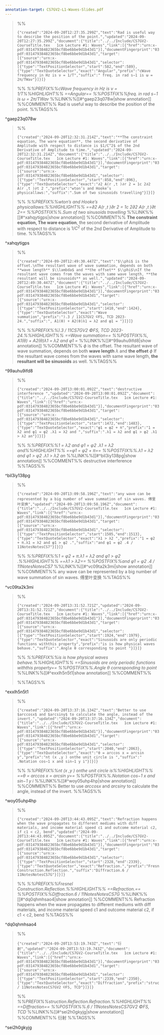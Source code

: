 ```yaml
---
annotation-target: CS7GV2-L1-Waves-Slides.pdf
---
```



>%%
>```annotation-json
>{"created":"2024-09-20T12:27:35.299Z","text":"Rad is useful way to describe the position of the point.","updated":"2024-09-20T12:27:35.299Z","document":{"title":"../../Include/CS7GV2-CourseTitle.tex   1cm Lecture #1: Waves","link":[{"href":"urn:x-pdf:03147938482365bcf8be6bbe9d1b43d1"}],"documentFingerprint":"03147938482365bcf8be6bbe9d1b43d1"},"uri":"urn:x-pdf:03147938482365bcf8be6bbe9d1b43d1","target":[{"source":"urn:x-pdf:03147938482365bcf8be6bbe9d1b43d1","selector":[{"type":"TextPositionSelector","start":582,"end":589},{"type":"TextQuoteSelector","exact":"Angular","prefix":"cWave frequency in Hz is ν = 1/T","suffix":" freq. in rad s−1 is ω = 2π/TWav"}]}]}
>```
>%%
>*%%PREFIX%%cWave frequency in Hz is ν = 1/T%%HIGHLIGHT%% ==Angular== %%POSTFIX%%freq. in rad s−1 is ω = 2π/TWav*
>%%LINK%%[[#^gaep23q078w|show annotation]]
>%%COMMENT%%
>Rad is useful way to describe the position of the point.
>%%TAGS%%
>
^gaep23q078w


>%%
>```annotation-json
>{"created":"2024-09-20T12:32:31.214Z","text":"**The constraint equation, The ware equation**, the second derivative of Amplitude with respect to distance is $1/C^2$ of the 2nd Derivative of Amplitude to time.","updated":"2024-09-20T12:32:31.214Z","document":{"title":"../../Include/CS7GV2-CourseTitle.tex   1cm Lecture #1: Waves","link":[{"href":"urn:x-pdf:03147938482365bcf8be6bbe9d1b43d1"}],"documentFingerprint":"03147938482365bcf8be6bbe9d1b43d1"},"uri":"urn:x-pdf:03147938482365bcf8be6bbe9d1b43d1","target":[{"source":"urn:x-pdf:03147938482365bcf8be6bbe9d1b43d1","selector":[{"type":"TextPositionSelector","start":858,"end":896},{"type":"TextQuoteSelector","exact":"∂2 A(r ,t )∂r 2 = 1c 2∂2 A(r ,t )∂t 2 ","prefix":"wton’s and Hooke’s physicallaws:","suffix":".Sum of two sinusoids travelling"}]}]}
>```
>%%
>*%%PREFIX%%wton’s and Hooke’s physicallaws:%%HIGHLIGHT%% ==∂2 A(r ,t )∂r 2 = 1c 2∂2 A(r ,t )∂t 2== %%POSTFIX%%.Sum of two sinusoids travelling*
>%%LINK%%[[#^xahqytigps|show annotation]]
>%%COMMENT%%
>**The constraint equation, The ware equation**, the second derivative of Amplitude with respect to distance is $1/C^2$ of the 2nd Derivative of Amplitude to time.
>%%TAGS%%
>
^xahqytigps


>%%
>```annotation-json
>{"created":"2024-09-20T12:49:30.447Z","text":"$\\phi$ is the offset.\nThe resultant wave of wave summation, depends on both **wave length** $\\lambda$ and **the offset** $\\phi$\nIf the resultant wave comes from the waves with same wave length, **the resultant will be sinusoids** as well.","updated":"2024-09-20T12:49:30.447Z","document":{"title":"../../Include/CS7GV2-CourseTitle.tex   1cm Lecture #1: Waves","link":[{"href":"urn:x-pdf:03147938482365bcf8be6bbe9d1b43d1"}],"documentFingerprint":"03147938482365bcf8be6bbe9d1b43d1"},"uri":"urn:x-pdf:03147938482365bcf8be6bbe9d1b43d1","target":[{"source":"urn:x-pdf:03147938482365bcf8be6bbe9d1b43d1","selector":[{"type":"TextPositionSelector","start":1410,"end":1424},{"type":"TextQuoteSelector","exact":"Wave summation","prefix":").3 / 11CS7GV2 ©FS, TCD 2023-24.","suffix":", A1(θ) + A2(θ)λ1 = λ2 and φ1 = "}]}]}
>```
>%%
>*%%PREFIX%%).3 / 11CS7GV2 ©FS, TCD 2023-24.%%HIGHLIGHT%% ==Wave summation== %%POSTFIX%%, A1(θ) + A2(θ)λ1 = λ2 and φ1 =*
>%%LINK%%[[#^99auhu9ifd8|show annotation]]
>%%COMMENT%%
>$\phi$ is the offset.
>The resultant wave of wave summation, depends on both **wave length** $\lambda$ and **the offset** $\phi$
>If the resultant wave comes from the waves with same wave length, **the resultant will be sinusoids** as well.
>%%TAGS%%
>
^99auhu9ifd8


>%%
>```annotation-json
>{"created":"2024-09-20T13:00:01.092Z","text":"destructive interference ","updated":"2024-09-20T13:00:01.092Z","document":{"title":"../../Include/CS7GV2-CourseTitle.tex   1cm Lecture #1: Waves","link":[{"href":"urn:x-pdf:03147938482365bcf8be6bbe9d1b43d1"}],"documentFingerprint":"03147938482365bcf8be6bbe9d1b43d1"},"uri":"urn:x-pdf:03147938482365bcf8be6bbe9d1b43d1","target":[{"source":"urn:x-pdf:03147938482365bcf8be6bbe9d1b43d1","selector":[{"type":"TextPositionSelector","start":1472,"end":1483},{"type":"TextQuoteSelector","exact":"φ1 = φ2 + π","prefix":"1 = λ2 and φ1 = φ2 .λ1 = λ2 and ","suffix":".λ1 = λ2 and φ1 > φ2 .λ1 > λ2 an"}]}]}
>```
>%%
>*%%PREFIX%%1 = λ2 and φ1 = φ2 .λ1 = λ2 and%%HIGHLIGHT%% ==φ1 = φ2 + π== %%POSTFIX%%.λ1 = λ2 and φ1 > φ2 .λ1 > λ2 an*
>%%LINK%%[[#^bil3iy138pg|show annotation]]
>%%COMMENT%%
>destructive interference 
>%%TAGS%%
>
^bil3iy138pg


>%%
>```annotation-json
>{"created":"2024-09-20T13:09:58.196Z","text":"any wave can be represented by a big number of wave summation of sin waves. 傅里叶变换","updated":"2024-09-20T13:09:58.196Z","document":{"title":"../../Include/CS7GV2-CourseTitle.tex   1cm Lecture #1: Waves","link":[{"href":"urn:x-pdf:03147938482365bcf8be6bbe9d1b43d1"}],"documentFingerprint":"03147938482365bcf8be6bbe9d1b43d1"},"uri":"urn:x-pdf:03147938482365bcf8be6bbe9d1b43d1","target":[{"source":"urn:x-pdf:03147938482365bcf8be6bbe9d1b43d1","selector":[{"type":"TextPositionSelector","start":1505,"end":1513},{"type":"TextQuoteSelector","exact":"λ1 > λ2 ","prefix":"1 = φ2 + π.λ1 = λ2 and φ1 > φ2 .","suffix":"and φ1 = φ2 .4 / 11NotesNotesCS7"}]}]}
>```
>%%
>*%%PREFIX%%1 = φ2 + π.λ1 = λ2 and φ1 > φ2 .%%HIGHLIGHT%% ==λ1 > λ2== %%POSTFIX%%and φ1 = φ2 .4 / 11NotesNotesCS7*
>%%LINK%%[[#^vc09ta2k3mi|show annotation]]
>%%COMMENT%%
>any wave can be represented by a big number of wave summation of sin waves. 傅里叶变换
>%%TAGS%%
>
^vc09ta2k3mi


>%%
>```annotation-json
>{"created":"2024-09-20T13:31:52.721Z","updated":"2024-09-20T13:31:52.721Z","document":{"title":"../../Include/CS7GV2-CourseTitle.tex   1cm Lecture #1: Waves","link":[{"href":"urn:x-pdf:03147938482365bcf8be6bbe9d1b43d1"}],"documentFingerprint":"03147938482365bcf8be6bbe9d1b43d1"},"uri":"urn:x-pdf:03147938482365bcf8be6bbe9d1b43d1","target":[{"source":"urn:x-pdf:03147938482365bcf8be6bbe9d1b43d1","selector":[{"type":"TextPositionSelector","start":1924,"end":1979},{"type":"TextQuoteSelector","exact":"Sinusoids are only periodic functions withthis property","prefix":"is is how physical waves behave.","suffix":".Angle θ corresponding to point "}]}]}
>```
>%%
>*%%PREFIX%%is is how physical waves behave.%%HIGHLIGHT%% ==Sinusoids are only periodic functions withthis property== %%POSTFIX%%.Angle θ corresponding to point*
>%%LINK%%[[#^exxlh5n5t1|show annotation]]
>%%COMMENT%%
>
>%%TAGS%%
>
^exxlh5n5t1


>%%
>```annotation-json
>{"created":"2024-09-20T13:37:16.134Z","text":"Better to use $arccosx$ and $arcsiny$ to calculate the angle, instead of the invert.","updated":"2024-09-20T13:37:16.134Z","document":{"title":"../../Include/CS7GV2-CourseTitle.tex   1cm Lecture #1: Waves","link":[{"href":"urn:x-pdf:03147938482365bcf8be6bbe9d1b43d1"}],"documentFingerprint":"03147938482365bcf8be6bbe9d1b43d1"},"uri":"urn:x-pdf:03147938482365bcf8be6bbe9d1b43d1","target":[{"source":"urn:x-pdf:03147938482365bcf8be6bbe9d1b43d1","selector":[{"type":"TextPositionSelector","start":2040,"end":2063},{"type":"TextQuoteSelector","exact":"θ = arccos x = arcsin y","prefix":"nt (x ,y ) onthe unit circle is ","suffix":" .Notation cos−1 x and sin−1 y i"}]}]}
>```
>%%
>*%%PREFIX%%nt (x ,y ) onthe unit circle is%%HIGHLIGHT%% ==θ = arccos x = arcsin y== %%POSTFIX%%.Notation cos−1 x and sin−1 y i*
>%%LINK%%[[#^woy05uhp4hp|show annotation]]
>%%COMMENT%%
>Better to use $arccosx$ and $arcsiny$ to calculate the angle, instead of the invert.
>%%TAGS%%
>
^woy05uhp4hp


>%%
>```annotation-json
>{"created":"2024-09-20T13:44:43.095Z","text":"Refraction happens when the wave propagates to different mediums with diff materials, and income material speed c1 and outcome material c2, if c1 < c2, bend","updated":"2024-09-20T13:44:43.095Z","document":{"title":"../../Include/CS7GV2-CourseTitle.tex   1cm Lecture #1: Waves","link":[{"href":"urn:x-pdf:03147938482365bcf8be6bbe9d1b43d1"}],"documentFingerprint":"03147938482365bcf8be6bbe9d1b43d1"},"uri":"urn:x-pdf:03147938482365bcf8be6bbe9d1b43d1","target":[{"source":"urn:x-pdf:03147938482365bcf8be6bbe9d1b43d1","selector":[{"type":"TextPositionSelector","start":2328,"end":2339},{"type":"TextQuoteSelector","exact":"Refraction.","prefix":"Fresnel Construction.Reflection.","suffix":"Diffraction.6 / 11NotesNotesCS7G"}]}]}
>```
>%%
>*%%PREFIX%%Fresnel Construction.Reflection.%%HIGHLIGHT%% ==Refraction.== %%POSTFIX%%Diffraction.6 / 11NotesNotesCS7G*
>%%LINK%%[[#^dq0qhmhsao4|show annotation]]
>%%COMMENT%%
>Refraction happens when the wave propagates to different mediums with diff materials, and income material speed c1 and outcome material c2, if c1 < c2, bend
>%%TAGS%%
>
^dq0qhmhsao4


>%%
>```annotation-json
>{"created":"2024-09-20T13:53:19.743Z","text":"衍射","updated":"2024-09-20T13:53:19.743Z","document":{"title":"../../Include/CS7GV2-CourseTitle.tex   1cm Lecture #1: Waves","link":[{"href":"urn:x-pdf:03147938482365bcf8be6bbe9d1b43d1"}],"documentFingerprint":"03147938482365bcf8be6bbe9d1b43d1"},"uri":"urn:x-pdf:03147938482365bcf8be6bbe9d1b43d1","target":[{"source":"urn:x-pdf:03147938482365bcf8be6bbe9d1b43d1","selector":[{"type":"TextPositionSelector","start":2339,"end":2350},{"type":"TextQuoteSelector","exact":"Diffraction","prefix":"struction.Reflection.Refraction.","suffix":".6 / 11NotesNotesCS7GV2 ©FS, TCD"}]}]}
>```
>%%
>*%%PREFIX%%struction.Reflection.Refraction.%%HIGHLIGHT%% ==Diffraction== %%POSTFIX%%.6 / 11NotesNotesCS7GV2 ©FS, TCD*
>%%LINK%%[[#^sei2h0gkyjg|show annotation]]
>%%COMMENT%%
>衍射
>%%TAGS%%
>
^sei2h0gkyjg
